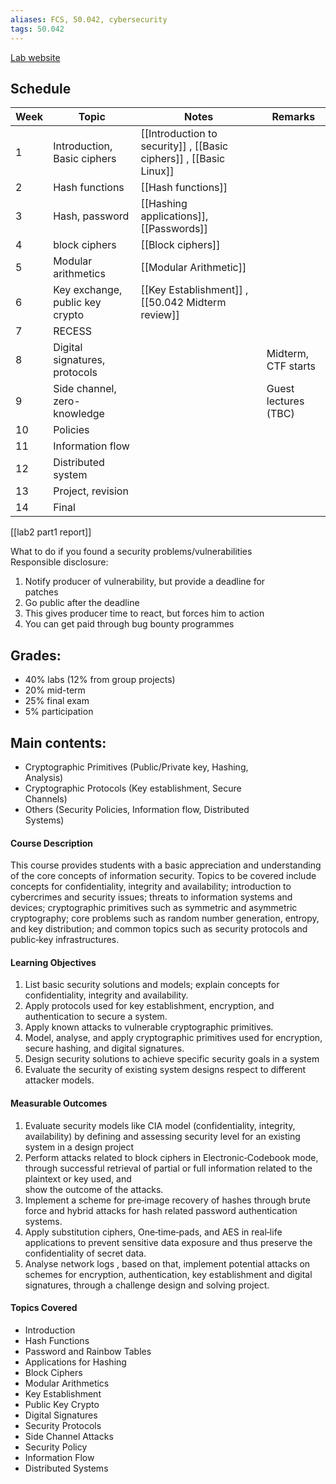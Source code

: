 ```yaml
---
aliases: FCS, 50.042, cybersecurity
tags: 50.042
---
```

[Lab website](https://github.com/istd50042/lab2022_student)

## Schedule
| Week | Topic                           | Notes                                                              | Remarks              |
| ---- | ------------------------------- | ------------------------------------------------------------------ | -------------------- |
| 1    | Introduction, Basic ciphers     | [[Introduction to security]] , [[Basic ciphers]] , [[Basic Linux]] |                      |
| 2    | Hash functions                  | [[Hash functions]]                                                 |                      |
| 3    | Hash, password                  | [[Hashing applications]], [[Passwords]]                            |                      |
| 4    | block ciphers                   | [[Block ciphers]]                                                  |                      |
| 5    | Modular arithmetics             | [[Modular Arithmetic]]                                                                   |                      |
| 6    | Key exchange, public key crypto | [[Key Establishment]] , [[50.042 Midterm review]]                                                                  |                      |
| 7    | RECESS                          |                                                                    |                      |
| 8    | Digital signatures, protocols   |                                                                    | Midterm, CTF starts  |
| 9    | Side channel, zero-knowledge    |                                                                    | Guest lectures (TBC) |
| 10   | Policies                        |                                                                    |                      |
| 11   | Information flow                |                                                                    |                      |
| 12   | Distributed system              |                                                                    |                      |
| 13   | Project, revision               |                                                                    |                      |
| 14   | Final                           |                                                                    |                      |
[[lab2 part1 report]]

What to do if you found a security problems/vulnerabilities  
Responsible disclosure:  
1. Notify producer of vulnerability, but provide a deadline for  
patches
2. Go public after the deadline  
3. This gives producer time to react, but forces him to action  
4. You can get paid through bug bounty programmes

## Grades:  
- 40% labs (12% from group projects)  
- 20% mid-term  
- 25% final exam  
- 5% participation

## Main contents:  
- Cryptographic Primitives (Public/Private key, Hashing,  
Analysis)  
- Cryptographic Protocols (Key establishment, Secure  
Channels)  
- Others (Security Policies, Information flow, Distributed  
Systems)

#### Course Description
This course provides students with a basic appreciation and understanding of the core concepts of information security. Topics to be covered include concepts for confidentiality, integrity and availability; introduction to cybercrimes and security issues; threats to information systems and devices; cryptographic primitives such as symmetric and asymmetric cryptography; core problems such as random number generation, entropy, and key distribution; and common topics such as security protocols and public‐key infrastructures.

#### Learning Objectives
1.  List basic security solutions and models; explain concepts for confidentiality, integrity and availability.
2.  Apply protocols used for key establishment, encryption, and authentication to secure a system.
3.  Apply known attacks to vulnerable cryptographic primitives.
4.  Model, analyse, and apply cryptographic primitives used for encryption, secure hashing, and digital signatures.
5. Design security solutions to achieve specific security goals in a system
6.  Evaluate the security of existing system designs respect to different attacker models.

#### Measurable Outcomes
1.  Evaluate security models like CIA model (confidentiality, integrity, availability) by defining and assessing security level for an existing system in a design project
2.  Perform attacks related to block ciphers in Electronic‐Codebook mode, through successful retrieval of partial or full information related to the plaintext or key used, and  
    show the outcome of the attacks.
3.  Implement a scheme for pre‐image recovery of hashes through brute force and hybrid attacks for hash related password authentication systems.
4.  Apply substitution ciphers, One‐time‐pads, and AES in real‐life applications to prevent sensitive data exposure and thus preserve the confidentiality of secret data.
5.  Analyse network logs , based on that, implement potential attacks on schemes for encryption, authentication, key establishment and digital signatures, through a challenge design and solving project.

#### Topics Covered
-   Introduction
-   Hash Functions
-   Password and Rainbow Tables
-   Applications for Hashing
-   Block Ciphers
-   Modular Arithmetics
-   Key Establishment
-   Public Key Crypto
-   Digital Signatures
-   Security Protocols
-   Side Channel Attacks
-   Security Policy
-   Information Flow
-   Distributed Systems